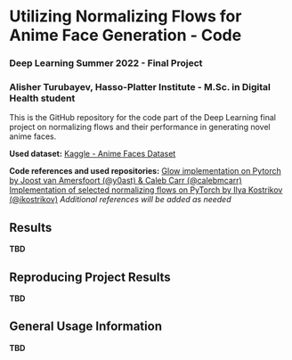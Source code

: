 # Utilizing Normalizing Flows for Anime Face Generation - Code
### Deep Learning Summer 2022 - Final Project
### Alisher Turubayev, Hasso-Platter Institute - M.Sc. in Digital Health student

This is the GitHub repository for the code part of the Deep Learning final project on normalizing flows and their performance in generating novel anime faces. 

**Used dataset:**
[Kaggle - Anime Faces Dataset](https://www.kaggle.com/datasets/splcher/animefacedataset)

**Code references and used repositories:**
[Glow implementation on Pytorch by Joost van Amersfoort (@y0ast) & Caleb Carr (@calebmcarr)](https://github.com/y0ast/Glow-PyTorch)
[Implementation of selected normalizing flows on PyTorch by Ilya Kostrikov (@ikostrikov)](https://github.com/ikostrikov/pytorch-flows)
*Additional references will be added as needed*

## Results
**TBD**

## Reproducing Project Results
**TBD**

## General Usage Information
**TBD**